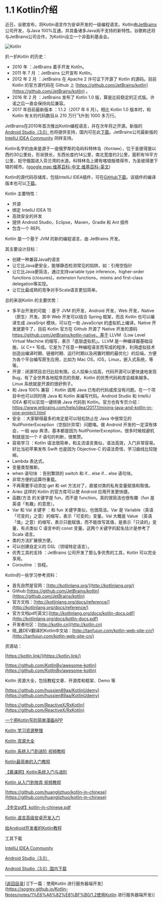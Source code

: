 # 1.1 Kotlin介绍

近日，谷歌宣布，将Kotlin语言作为安卓开发的一级编程语言。Kotlin由[JetBrains](http://www.jetbrains.com/)公司开发，与Java 100%互通，并具备诸多Java尚不支持的新特性。谷歌称还将与JetBrains公司合作，为Kotlin设立一个非盈利基金会。

![Kotlin](https://sogrey.github.io/Kotlin-Notes/notes/img/kotlin_1QzTk.png)

扒一扒Kotlin 的历史：

- 2010 年 ：JetBrains 着手开发 Kotlin。
- 2011 年 7 月 ：JetBrains 公开宣布 Kotlin。
- 2012 年 2 月 ：JetBrains 在 Apache 2 许可证下开源了 Kotlin 的源码。目前 Kotlin 的官方源代码在 Github 上 [https://github.com/JetBrains/kotlin](https://github.com/JetBrains/kotlin) 。
- 2016 年 2 月 ：JetBrains 发布了 Kotlin 1.0 版，算是比较稳定的正式版。许诺之后一直会保持向后兼容。
- 2017 年目前最新版本 ：1.1.2（2017 年 6 月）。相比 Kotlin 1.0 版本时，和 Kotlin 有关的代码数目从 210 万行飞升到 1000 多万行。

JetBrains在2010年首次推出Kotlin编程语言，并在次年将之开源。新版的[Android Studio（3.0）](https://developer.android.com/studio/preview/index.html)也将提供支持，国内可在此[下载](http://www.androiddevtools.cn/)。JetBrains公司最新版的[IntelliJ IDEA Community](http://www.jetbrains.com/idea/download/) 同样支持。

Kotlin名字的由来是源于一座俄罗斯的岛屿科特林岛（Котлин），位于圣彼得堡以西约30公里处，形状狭长，东西长度约14公里，南北宽度约2公里，面积有16平方公里，扼守俄国进入芬兰湾的水道。科特林岛上建有喀琅施塔得市，为圣彼得堡下辖的城市。([google map](http://www.google.cn/maps/place/%E7%A7%91%E7%89%B9%E6%9E%97%E5%B2%9B/@60.001918,29.684189,13z/data=!3m1!4b1!4m5!3m4!1s0x4696454b3c730d79:0x84277e6a3fbe0093!8m2!3d60.0125003!4d29.7336138),[维基百科-中文](https://zh.wikipedia.org/wiki/%E7%A7%91%E7%89%B9%E6%9E%97%E5%B3%B6),[维基百科-英文](https://en.wikipedia.org/wiki/Kotlin_Island))

Kotlin的源代码存储库，包括IntelliJ IDEA插件，可在[GitHub下载](https://github.com/JetBrains/kotlin)。该插件的编译版本也可以[下载](https://github.com/JetBrains/kotlin/downloads)。

Kotlin 主要特性：

- 开源
- 绑定 IntelliJ IDEA 15
- 高效安全的并发
- 提供 Android Studio，Eclipse，Maven，Gradle 和 Ant 插件
- 包含一个 REPL

Kotlin 是一个基于 JVM 的新的编程语言，由 JetBrains 开发。

其主要设计目标：

- 创建一种兼容Java的语言
- 让它比Java更安全，能够静态检测常见的陷阱。如：引用空指针
- 让它比Java更简洁，通过支持variable type inference，higher-order functions (closures)，extension functions，mixins and first-class delegation等实现。
- 让它比最成熟的竞争对手Scala语言更加简单。

总的来说Kotlin 的主要优势：

- 多平台开发的可能 ：基于 JVM 的开发，Android 开发，Web 开发，Native（原生）开发。其中 Web 开发可以结合 Spring 框架，而且 Kotlin 也可以编译生成 JavaSript 模块，可以在一些 JavaScript 的虚拟机上编译。Native 开发就更牛了，目前 Kotlin 官方在 Github 开源了 Native 开发的源码 https://github.com/JetBrains/kotlin-native，基于 LLVM（Low Level Virtual Machine 的缩写，表示「底层虚拟机」。LLVM 是一种编译器基础设施，以 C++ 写成。它是为了任意一种编程语言而写成的程序，利用虚拟技术创造出编译时期、链接时期、运行时期以及闲置时期的最优化）的后端，方便为各个平台编写原生应用，比如为 Mac OS，iOS，Linux，嵌入式系统，等等。
- 开源：闭源项目总归比较有限。众人拾柴火焰高，代码开源可以更快速地发现 Bug，有了全世界各地程序员的贡献，Kotlin 的优秀代码和库会越来越多。Linux 系统就是开源的很好例子。
- 和 Java 100% 兼容 ：Kotlin 调用 Java 已有的代码或库没有问题。在一个项目中也可以同时用 Java 和 Kotlin 来编写代码。Android Studio 和 IntelliJ IDEA 都可以实现一键转换 Java 代码到 Kotlin。官方也有专页介绍：https://www.jetbrains.com/help/idea/2017.1/mixing-java-and-kotlin-in-one-project.html
- 安全 ：大家聊得最多的肯定是可以轻松防止在 Java 中很常见的 NullPointerException（空指针异常）问题咯。做 Android 开发的一定深有体会，一般 app 奔溃，基本都是因为 NullPointerException，很多时候规避机制就是加一个 if 语句的判断，很累赘。
- 容易学习 ：Kotlin 语法很简单，和主流语言类似，语法高效，入门非常容易。好比当初苹果发布 Swift 也是因为 Objective-C 的语法奇怪，学习曲线比较陡峭。
- Lambda 表达式。
- 变量类型推断。
- when 语句块 ：告别繁琐的 switch 和 if... else if... else 语句块。
- 非常方便的运算符重载。
- 不再需要手动添加 get 和 set 方法对了，直接对类的私有变量赋值和取值。
- Anko 这样的 Kotlin 的官方库可以使 Android 应用开发更快捷。
- 函数/方法 的关键字是 fun，而不是 function。真的很简洁也很有趣（fun 是英语「有趣」的意思）。
- Var 和 Val 关键字 ：和 fun 关键字类似，也很简洁。Var 是 Variable（英语「可变的」之意）的缩写，表示「可变的」变量。Val 大概是 Value （英语「值」之意）的缩写，表示只能赋值，而不能改写其值，是表示「只读的」变量，有点类似 C 语言中的 const 变量。这两个关键字的起名估计是参考了 Scala 语言。
- 类的方法扩展很方便。
- 可以创建自定义的 DSL（领域特定语言）。
- 优秀工具的支持 ：JetBrains 公司开发了那么多优秀的工具，Kotlin 可以完全享用。
- Coroutine ：协程。

Kotlin的一些学习参考资料：

- 首先自然是官网：[http://kotlinlang.org/](http://kotlinlang.org/)
- Github:[https://github.com/JetBrains/kotlin](https://github.com/JetBrains/kotlin)
- 官方文档：[http://kotlinlang.org/docs/reference/](http://kotlinlang.org/docs/reference/)
- 官方文档pdf[英文]:[http://kotlinlang.org/docs/kotlin-docs.pdf](http://kotlinlang.org/docs/kotlin-docs.pdf)
- 开发者社区：[http://kotlin.cn](http://kotlin.cn)
- 晓_晨DEV翻译的Kotlin中文站：[http://tanfujun.com/kotlin-web-site-cn/](http://tanfujun.com/kotlin-web-site-cn/)

资源站：

[https://kotlin.link/](https://kotlin.link/)

[https://github.com/KotlinBy/awesome-kotlin](https://github.com/KotlinBy/awesome-kotlin)

Kotlin 资源大全，包括教程文章、开源库和框架、Demo 等

[https://github.com/hussien89aa/KotlinUdemy](https://github.com/hussien89aa/KotlinUdemy)

[https://github.com/ReactiveX/RxKotlin](https://github.com/ReactiveX/RxKotlin)

[一个用Kotlin写的简单漫画APP](https://github.com/wuapnjie/PoiShuhui-Kotlin)

[Kotlin 学习资源整理](https://toutiao.io/posts/9pyw3b/preview)

[Kotlin 资源大全](https://github.com/xitu/awesome-kotlin-cn)

[Kotlin 系统入门到进阶 视频教程](https://github.com/enbandari/Kotlin-Tutorials)

[Kotlin最简单的入门教程](http://www.jianshu.com/p/f39b7886222a)

[【慕课网】Kotlin系统入门与进阶](http://coding.imooc.com/class/108.html)

[Kotlin 从入门到放弃 视频教程](http://www.println.net/post/Kotlin-Video-Tutorials)

[https://github.com/huanglizhuo/kotlin-in-chinese](https://github.com/huanglizhuo/kotlin-in-chinese)

[【中文pdf】kotlin-in-chinese.pdf](https://www.gitbook.com/download/pdf/book/huanglizhuo/kotlin-in-chinese)

[Kotlin 语言高级安卓开发入门](https://news.realm.io/cn/news/oredev-jake-wharton-kotlin-advancing-android-dev/)

[给Android开发者的Kotlin教程](https://github.com/wangjiegulu/kotlin-for-android-developers-zh/blob/master/SUMMARY.md)




工具下载

[IntelliJ IDEA Community](http://www.jetbrains.com/idea/download/)

[Android Studio（3.0）](https://developer.android.com/studio/preview/index.html)

[Android Studio（3.0）国内下载](http://www.androiddevtools.cn/)


---
[[返回目录](https://sogrey.github.io/Kotlin-Notes/)] [[下一篇：使用Kotlin 进行服务器端开发](https://sogrey.github.io/Kotlin-Notes/notes/1%E6%A6%82%E8%BF%B0/1.2使用Kotlin 进行服务器端开发)]